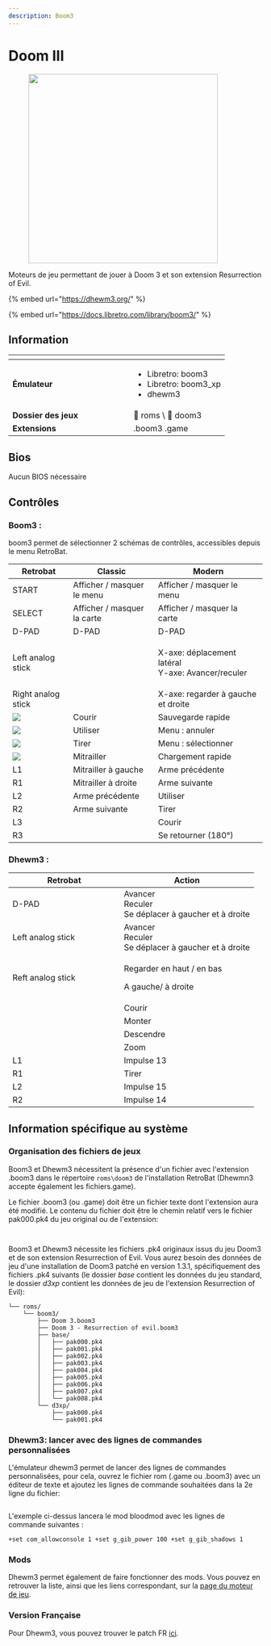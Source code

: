 ```yaml
---
description: Boom3
---
```


# Doom III

<div align="left"><figure><picture><source srcset="https://raw.githubusercontent.com/fabricecaruso/es-theme-carbon/f55c99c10d6ab0fc36ebe3d33576050178c66501/art/logos/boom3-w.svg" media="(prefers-color-scheme: dark)"><img src="https://raw.githubusercontent.com/fabricecaruso/es-theme-carbon/f55c99c10d6ab0fc36ebe3d33576050178c66501/art/logos/boom3.svg" alt="" width="375"></picture><figcaption></figcaption></figure></div>

Moteurs de jeu permettant de jouer à Doom 3 et son extension Resurrection of Evil.

{% embed url="https://dhewm3.org/" %}

{% embed url="https://docs.libretro.com/library/boom3/" %}

## Information

<table data-header-hidden><thead><tr><th width="224"></th><th></th></tr></thead><tbody><tr><td><strong>Émulateur</strong></td><td><ul><li>Libretro: boom3</li><li>Libretro: boom3_xp</li><li>dhewm3</li></ul></td></tr><tr><td><strong>Dossier des jeux</strong></td><td><span data-gb-custom-inline data-tag="emoji" data-code="1f4c2">📂</span> roms \ <span data-gb-custom-inline data-tag="emoji" data-code="1f4c2">📂</span> doom3</td></tr><tr><td><strong>Extensions</strong></td><td>.boom3 .game</td></tr></tbody></table>

## Bios

Aucun BIOS nécessaire

## Contrôles

### **Boom3 :**

boom3 permet de sélectionner 2 schémas de contrôles, accessibles depuis le menu RetroBat.

| Retrobat                                       | Classic                     | Modern                                                      |
| ---------------------------------------------- | --------------------------- | ----------------------------------------------------------- |
| START                                          | Afficher / masquer le menu  | Afficher / masquer le menu                                  |
| SELECT                                         | Afficher / masquer la carte | Afficher / masquer la carte                                 |
| D-PAD                                          | D-PAD                       | D-PAD                                                       |
| Left analog stick                              |                             | <p>X-axe: déplacement latéral<br>Y-axe: Avancer/reculer</p> |
| Right analog stick                             |                             | X-axe: regarder à gauche et droite                          |
| ![](<../../../.gitbook/assets/image (33).png>) | Courir                      | Sauvegarde rapide                                           |
| ![](<../../../.gitbook/assets/image (20).png>) | Utiliser                    | Menu : annuler                                              |
| ![](<../../../.gitbook/assets/image (7).png>)  | Tirer                       | Menu : sélectionner                                         |
| ![](<../../../.gitbook/assets/image (35).png>) | Mitrailler                  | Chargement rapide                                           |
| L1                                             | Mitrailler à gauche         | Arme précédente                                             |
| R1                                             | Mitrailler à droite         | Arme suivante                                               |
| L2                                             | Arme précédente             | Utiliser                                                    |
| R2                                             | Arme suivante               | Tirer                                                       |
| L3                                             |                             | Courir                                                      |
| R3                                             |                             | Se retourner (180°)                                         |

### Dhewm3 :

<table><thead><tr><th width="205">Retrobat</th><th>Action</th></tr></thead><tbody><tr><td>D-PAD</td><td>Avancer<br>Reculer<br>Se déplacer à gaucher et à droite</td></tr><tr><td>Left analog stick</td><td>Avancer<br>Reculer<br>Se déplacer à gaucher et à droite</td></tr><tr><td>Reft analog stick</td><td><p>Regarder en haut / en bas</p><p>A gauche/ à droite</p></td></tr><tr><td><img src="../../../.gitbook/assets/image (33).png" alt=""></td><td>Courir</td></tr><tr><td><img src="../../../.gitbook/assets/image (20).png" alt=""></td><td>Monter</td></tr><tr><td><img src="../../../.gitbook/assets/image (7).png" alt=""></td><td>Descendre</td></tr><tr><td><img src="../../../.gitbook/assets/image (35).png" alt=""></td><td>Zoom</td></tr><tr><td>L1</td><td>Impulse 13</td></tr><tr><td>R1</td><td>Tirer</td></tr><tr><td>L2</td><td>Impulse 15</td></tr><tr><td>R2</td><td>Impulse 14</td></tr></tbody></table>

## Information spécifique au système

### Organisation des fichiers de jeux

Boom3 et Dhewm3 nécessitent la présence d'un fichier avec l'extension .boom3 dans le répertoire `roms\doom3` de l'installation RetroBat (Dhewmn3 accepte également les fichiers.game).

Le fichier .boom3 (ou .game) doit être un fichier texte dont l'extension aura été modifié. Le contenu du fichier doit être le chemin relatif vers le fichier pak000.pk4 du jeu original ou de l'extension:

<div align="left"><figure><img src="../../../.gitbook/assets/image (37).png" alt=""><figcaption></figcaption></figure></div>

<div align="left"><figure><img src="https://files.gitbook.com/v0/b/gitbook-x-prod.appspot.com/o/spaces%2FexdzL60ZuqPLldz2AYta%2Fuploads%2FP31aMYrLpmnCQ2eJozzc%2Fimage.png?alt=media&#x26;token=a290eee5-756f-49f4-be6d-f9bef7de1b27" alt=""><figcaption></figcaption></figure></div>

Boom3 et Dhewm3 nécessite les fichiers .pk4 originaux issus du jeu Doom3 et de son extension Resurrection of Evil. Vous aurez besoin des données de jeu d'une installation de Doom3 patché en version 1.3.1, spécifiquement des fichiers .pk4 suivants (le dossier _base_ contient les données du jeu standard, le dossier _d3xp_ contient les données de jeu de l'extension Resurrection of Evil):

```
└── roms/
    └── boom3/
        ├── Doom 3.boom3
        ├── Doom 3 - Resurrection of evil.boom3
        ├── base/
        │   ├── pak000.pk4
        │   ├── pak001.pk4
        │   ├── pak002.pk4
        │   ├── pak003.pk4
        │   ├── pak004.pk4
        │   ├── pak005.pk4
        │   ├── pak006.pk4
        │   ├── pak007.pk4
        │   └── pak008.pk4
        └── d3xp/
            ├── pak000.pk4 
            └── pak001.pk4
```

### Dhewm3: lancer avec des lignes de commandes personnalisées

L'émulateur dhewm3 permet de lancer des lignes de commandes personnalisées, pour cela, ouvrez le fichier rom (.game ou .boom3) avec un éditeur de texte et ajoutez les lignes de commande souhaitées dans la 2e ligne du fichier:

<div align="left"><figure><img src="https://i.imgur.com/Q5kMZIt.png" alt=""><figcaption></figcaption></figure></div>

L'exemple ci-dessus lancera le mod bloodmod avec les lignes de commande suivantes :

```
+set com_allowconsole 1 +set g_gib_power 100 +set g_gib_shadows 1
```

### Mods

Dhewm3 permet également de faire fonctionner des mods. Vous pouvez en retrouver la liste, ainsi que les liens correspondant, sur la [page du moteur de jeu](https://dhewm3.org/mods.html).

### Version Française

Pour Dhewm3, vous pouvez trouver le patch FR [ici](https://www.moddb.com/games/doom-iii/addons/doom-3-patch-french).
